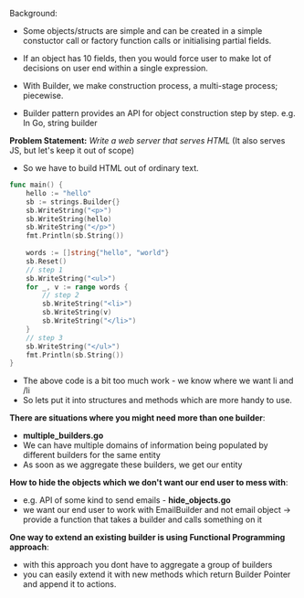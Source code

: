 Background:
* Some objects/structs are simple and can be created in a simple constuctor call or factory function calls or initialising partial fields.
* If an object has 10 fields, then you would force user to make lot of decisions on user end within a single expression.
* With Builder, we make construction process, a multi-stage process; piecewise.

* Builder pattern provides an API for object construction step by step.
e.g. In Go, string builder

**Problem Statement:**
*Write a web server that serves HTML* (It also serves JS, but let's keep it out of scope)
* So we have to build HTML out of ordinary text.
```go
func main() {
	hello := "hello"
	sb := strings.Builder{}
	sb.WriteString("<p>")
	sb.WriteString(hello)
	sb.WriteString("</p>")
	fmt.Println(sb.String())
	
	words := []string{"hello", "world"}
	sb.Reset()
	// step 1
	sb.WriteString("<ul>")
	for _, v := range words {
		// step 2
		sb.WriteString("<li>")
		sb.WriteString(v)
		sb.WriteString("</li>")
    }
	// step 3
    sb.WriteString("</ul>")
	fmt.Println(sb.String())
}
```
* The above code is a bit too much work - we know where we want li and /li
* So lets put it into structures and methods which are more handy to use.


**There are situations where you might need more than one builder**:
* **multiple_builders.go**
* We can have multiple domains of information being populated by different builders for the same entity
* As soon as we aggregate these builders, we get our entity

**How to hide the objects which we don't want our end user to mess with**:
* e.g. API of some kind to send emails - **hide_objects.go**
* we want our end user to work with EmailBuilder and not email object -> provide a function that takes a builder and calls something on it

**One way to extend an existing builder is using Functional Programming approach**:
* with this approach you dont have to aggregate a group of builders
* you can easily extend it with new methods which return Builder Pointer and append it to actions.



